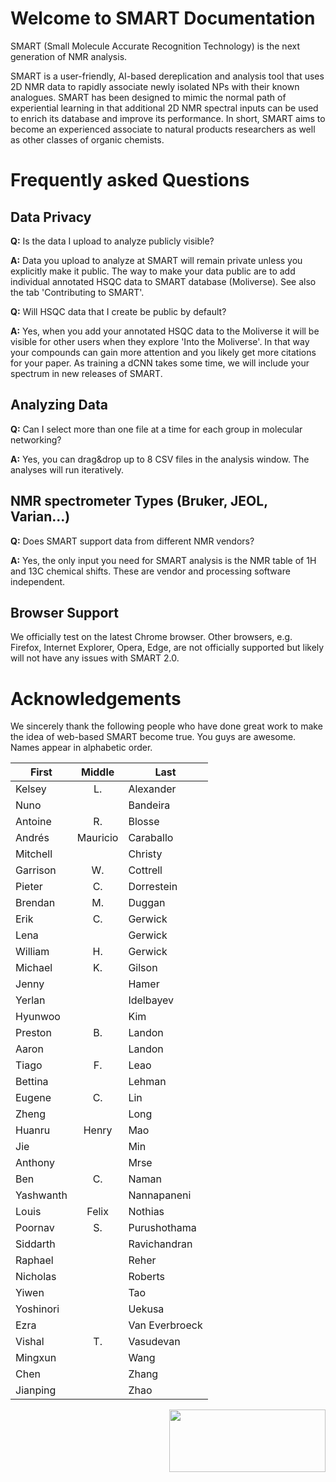 # Welcome to SMART Documentation

SMART (Small Molecule Accurate Recognition Technology) is the next generation of NMR analysis. 

SMART is a user-friendly, AI-based dereplication and analysis tool that uses 2D NMR data to rapidly associate newly isolated NPs with their known analogues. SMART has been designed to mimic the normal path of experiential learning in that additional 2D NMR spectral inputs can be used to enrich its database and improve its performance. In short, SMART aims to become an experienced associate to natural products researchers as well as other classes of organic chemists.


# Frequently asked Questions

## Data Privacy

**Q:** Is the data I upload to analyze publicly visible?

**A:** Data you upload to analyze at SMART will remain private unless you explicitly make it public. The way to make your data public are to add individual annotated HSQC data to SMART database (Moliverse). See also the tab 'Contributing to SMART'.

**Q:** Will HSQC data that I create be public by default?

**A:** Yes, when you add your annotated HSQC data to the Moliverse it will be visible for other users when they explore 'Into the Moliverse'. In that way your compounds can gain more attention and you likely get more citations for your paper. As training a dCNN takes some time, we will include your spectrum in new releases of SMART.

## Analyzing Data

**Q:** Can I select more than one file at a time for each group in molecular networking?

**A:** Yes, you can drag&drop up to 8 CSV files in the analysis window. The analyses will run iteratively.

## NMR spectrometer Types (Bruker, JEOL, Varian...)

**Q:** Does SMART support data from different NMR vendors?

**A:** Yes, the only input you need for SMART analysis is the NMR table of 1H and 13C chemical shifts. These are vendor and processing software independent.

## Browser Support

We officially test on the latest Chrome browser. Other browsers, e.g. Firefox, Internet Explorer, Opera, Edge, are not officially supported but likely will not have any issues with SMART 2.0.


# Acknowledgements

We sincerely thank the following people who have done great work to make the idea of web-based SMART become true. You guys are awesome. 
Names appear in alphabetic order.

| First     |  Middle  | Last          |
|-----------|:--------:|---------------|
| Kelsey    |    L.    | Alexander     |
| Nuno      |          | Bandeira      |
| Antoine   |    R.    | Blosse        |
| Andrés    | Mauricio | Caraballo     |
| Mitchell  |          | Christy       |
| Garrison  |    W.    | Cottrell      |
| Pieter    |    C.    | Dorrestein    |
| Brendan   |    M.    | Duggan        |
| Erik      |    C.    | Gerwick       |
| Lena      |          | Gerwick       |
| William   |    H.    | Gerwick       |
| Michael   |    K.    | Gilson        |
| Jenny     |          | Hamer         |
| Yerlan    |          | Idelbayev     |
| Hyunwoo   |          | Kim           |
| Preston   |    B.    | Landon        |
| Aaron     |          | Landon        |
| Tiago     |    F.    | Leao          |
| Bettina   |          | Lehman        |
| Eugene    |    C.    | Lin           |
| Zheng     |          | Long          |
| Huanru    |   Henry  | Mao           |
| Jie       |          | Min           |
| Anthony   |          | Mrse          |
| Ben       |    C.    | Naman         |
| Yashwanth |          | Nannapaneni   |
| Louis     |   Felix  | Nothias       |
| Poornav   |    S.    | Purushothama  |
| Siddarth  |          | Ravichandran  |
| Raphael   |          | Reher         |
| Nicholas  |          | Roberts       |
| Yiwen     |          | Tao           |
| Yoshinori |          | Uekusa        |
| Ezra      |          | Van Everbroeck|
| Vishal    |    T.    | Vasudevan     |
| Mingxun   |          | Wang          |
| Chen      |          | Zhang         |
| Jianping  |          | Zhao          |

<img src="https://user-images.githubusercontent.com/20175888/70386594-ecd8dc00-194e-11ea-8378-ba1929e90ae4.png" align="right" width="250" height="100" >
